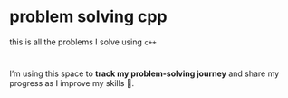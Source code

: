 # problem solving cpp
this is all the problems I solve using `c++` 

# 
I’m using this space to **track my problem-solving journey** and share my progress as I improve my skills 🙏.
